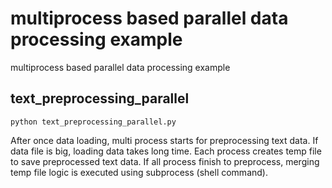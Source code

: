 # multiprocess based parallel data processing example
multiprocess based parallel data processing example

## text_preprocessing_parallel

    python text_preprocessing_parallel.py
    
After once data loading, multi process starts for preprocessing text data.
If data file is big, loading data takes long time.
Each process creates temp file to save preprocessed text data.
If all process finish to preprocess, merging temp file logic is executed using subprocess (shell command).
